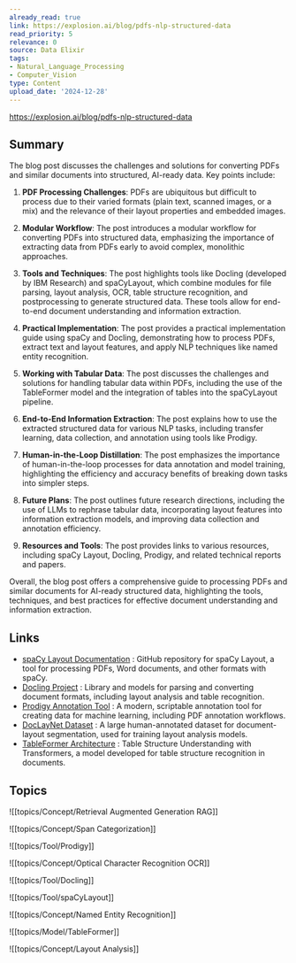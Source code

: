 ```yaml
---
already_read: true
link: https://explosion.ai/blog/pdfs-nlp-structured-data
read_priority: 5
relevance: 0
source: Data Elixir
tags:
- Natural_Language_Processing
- Computer_Vision
type: Content
upload_date: '2024-12-28'
---
```


https://explosion.ai/blog/pdfs-nlp-structured-data
## Summary

The blog post discusses the challenges and solutions for converting PDFs and similar documents into structured, AI-ready data. Key points include:

1. **PDF Processing Challenges**: PDFs are ubiquitous but difficult to process due to their varied formats (plain text, scanned images, or a mix) and the relevance of their layout properties and embedded images.

2. **Modular Workflow**: The post introduces a modular workflow for converting PDFs into structured data, emphasizing the importance of extracting data from PDFs early to avoid complex, monolithic approaches.

3. **Tools and Techniques**: The post highlights tools like Docling (developed by IBM Research) and spaCyLayout, which combine modules for file parsing, layout analysis, OCR, table structure recognition, and postprocessing to generate structured data. These tools allow for end-to-end document understanding and information extraction.

4. **Practical Implementation**: The post provides a practical implementation guide using spaCy and Docling, demonstrating how to process PDFs, extract text and layout features, and apply NLP techniques like named entity recognition.

5. **Working with Tabular Data**: The post discusses the challenges and solutions for handling tabular data within PDFs, including the use of the TableFormer model and the integration of tables into the spaCyLayout pipeline.

6. **End-to-End Information Extraction**: The post explains how to use the extracted structured data for various NLP tasks, including transfer learning, data collection, and annotation using tools like Prodigy.

7. **Human-in-the-Loop Distillation**: The post emphasizes the importance of human-in-the-loop processes for data annotation and model training, highlighting the efficiency and accuracy benefits of breaking down tasks into simpler steps.

8. **Future Plans**: The post outlines future research directions, including the use of LLMs to rephrase tabular data, incorporating layout features into information extraction models, and improving data collection and annotation efficiency.

9. **Resources and Tools**: The post provides links to various resources, including spaCy Layout, Docling, Prodigy, and related technical reports and papers.

Overall, the blog post offers a comprehensive guide to processing PDFs and similar documents for AI-ready structured data, highlighting the tools, techniques, and best practices for effective document understanding and information extraction.
## Links

- [spaCy Layout Documentation](https://github.com/explosion/spacy-layout) : GitHub repository for spaCy Layout, a tool for processing PDFs, Word documents, and other formats with spaCy.
- [Docling Project](https://docling-project.github.io/docling/) : Library and models for parsing and converting document formats, including layout analysis and table recognition.
- [Prodigy Annotation Tool](https://prodi.gy) : A modern, scriptable annotation tool for creating data for machine learning, including PDF annotation workflows.
- [DocLayNet Dataset](https://dl.acm.org/doi/10.1145/3534678.3539043) : A large human-annotated dataset for document-layout segmentation, used for training layout analysis models.
- [TableFormer Architecture](https://arxiv.org/abs/2203.01017) : Table Structure Understanding with Transformers, a model developed for table structure recognition in documents.

## Topics

![[topics/Concept/Retrieval Augmented Generation RAG]]

![[topics/Concept/Span Categorization]]

![[topics/Tool/Prodigy]]

![[topics/Concept/Optical Character Recognition OCR]]

![[topics/Tool/Docling]]

![[topics/Tool/spaCyLayout]]

![[topics/Concept/Named Entity Recognition]]

![[topics/Model/TableFormer]]

![[topics/Concept/Layout Analysis]]